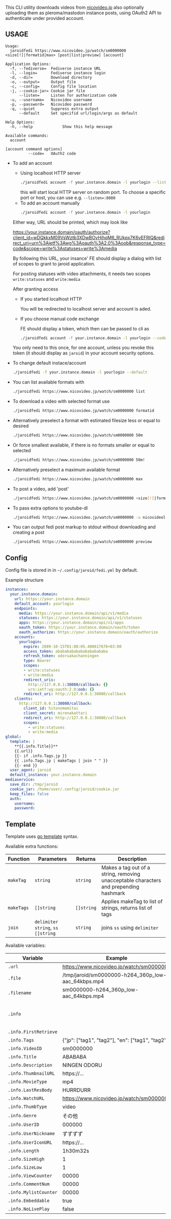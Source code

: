 This CLI utility downloads videos from [nicovideo.jp](https://www.nicovideo.jp/) also optionally uploading them as
pleroma/mastodon instance posts, using OAuth2 API to authenticate under provided account.

USAGE
---

```
Usage:
  jaroidfedi https://www.nicovideo.jp/watch/sm0000000 <size[!]|formatid|max> [post|list|preview] [account]

Application Options:
  -f, --fediverse=  Fediverse instance URL
  -l, --login=      Fediverse instance login
  -d, --dir=        Download directory
  -o, --output=     Output file
  -c, --config=     Config file location
  -j, --cookie-jar= Cookie jar file
      --listen=     Listen for authorization code
  -u, --username=   Nicovideo username
  -p, --password=   Nicovideo password
  -q, --quiet       Suppress extra output
      --default     Set specifid url/login/args as default

Help Options:
  -h, --help             Show this help message

Available commands:
  account
  
[account command options]
          --code=   OAuth2 code
```

- To add an account 
  - Using localhost HTTP server
    ```sh
    ./jaroidfedi account -f your.instance.domain -l yourlogin --listen
    ```
    this will start local HTTP server on random port.
    To choose a specific port or host, you can use e.g. `--listen=:8080`
  - To add an account manually
    ```sh
    ./jaroidfedi account -f your.instance.domain -l yourlogin
    ```
  
  Either way, URL should be printed, which may look like

  https://your.instance.domain/oauth/authorize?client_id=wDQkkxM09VsWztb3XDwBOvHihqM6_RUkpx7K6vEFRIQ&redirect_uri=urn%3Aietf%3Awg%3Aoauth%3A2.0%3Aoob&response_type=code&scope=write%3Astatuses+write%3Amedia

  By following this URL, your insance' FE should display a dialog with list of scopes to grant to jaroid application.

  For posting statuses with video attachments, it needs two scopes
  `write:statuses` and
  `write:media`
  
  After granting access
  - If you started localhost HTTP
    
    You will be redirected to localhost server and account is aded.
  - If you choose manual code exchange
  
    FE should display a token, which then can be passed to cli as
    ```sh
    ./jaroidfedi account -f your.instance.domain -l yourlogin --code yourcode
    ```
  You only need to this once, for one account, unless you revoke this token (it should display as `jaroid`) in your account security options.
- To change default instace/account
  ```sh
  ./jaroidfedi -f your.instance.domain -l yourlogin --default
  ```
- You can list available formats with
  ```sh
  ./jaroidfedi https://www.nicovideo.jp/watch/sm0000000 list
  ```
- To download a video with selected format use
  ```sh
  ./jaroidfedi https://www.nicovideo.jp/watch/sm0000000 formatid
  ```
- Alternatively preselect a format with estimated filesize less or equal to desired
  ```sh
  ./jaroidfedi https://www.nicovideo.jp/watch/sm0000000 50m
  ```
- Or force smallest available, if there is no formats smaller or equal to selected
  ```sh
  ./jaroidfedi https://www.nicovideo.jp/watch/sm0000000 50m!
  ```
- Alternatively preselect a maximum available format
  ```sh
  ./jaroidfedi https://www.nicovideo.jp/watch/sm0000000 max
  ```
- To post a video, add 'post'
  ```sh
  ./jaroidfedi https://www.nicovideo.jp/watch/sm0000000 <size[!]|formatid|max> post
  ```
- To pass extra options to youtube-dl
  ```sh
  ./jaroidfedi https://www.nicovideo.jp/watch/sm0000000 -u nicovideologin -p nicovideopassword
  ```
- You can output fedi post markup to stdout without downloading and creating a post
  ```sh
  ./jaroidfedi https://www.nicovideo.jp/watch/sm0000000 preview
  ```

Config 
---

Config file is stored in in `~/.config/jaroid/fedi.yml` by default.

Example structure

```yaml
instances:
  your.instance.domain:
    url: https://your.instance.domain
    default_account: yourlogin
    endpoints:
      media: https://your.instance.domain/api/v1/media
      statuses: https://your.instance.domain/api/v1/statuses
      apps: https://your.instance.domain/api/v1/apps
      oauth_token: https://your.instance.domain/oauth/token
      oauth_authorize: https://your.instance.domain/oauth/authorize
    accounts:
      yourlogin:
        expire: 2089-10-15T01:08:05.480617676+03:00
        access_token: abababababababababababa
        refresh_token: odoruakachanningen
        type: Bearer
        scopes:
        - write:statuses
        - write:media
        redirect_uris:
          http://127.0.0.1:38080/callback: {}
          urn:ietf:wg:oauth:2.0:oob: {}
        redirect_uri: http://127.0.0.1:38080/callback
    clients:
      http://127.0.0.1:38080/callback:
        client_id: hitonomemitai
        client_secret: mirenakattari
        redirect_uri: http://127.0.0.1:38080/callback
        scopes:
          - write:statuses
          - write:media
global:
  template: |
    **{{.info.Title}}**
    {{.url}}
    {{- if .info.Tags.jp }}
    {{ .info.Tags.jp | makeTags | join " " }}
    {{- end }}
  user_agent: jaroid
  default_instance: your.instance.domain
mediaservice:
  save_dir: /tmp/jaroid
  cookie_jar: /home/user/.config/jaroid/cookie.jar
  keep_files: false
  auth:
    username: 
    password:
```

Template
---

Template uses [go template](https://pkg.go.dev/text/template) syntax.

Available extra functions:

|Function|Parameters|Returns|Description|
|---|---|---|---|
|`makeTag`|`string`|`string`|Makes a tag out of a string, removing unacceptable characters and prepending hashmark|
|`makeTags`|`[]string`|`[]string`|Applies makeTag to list of strings, returns list of tags|
|`join`|`delimiter string`, `ss []string`|`string`|joins `ss` using `delimiter`|

Available variables:

|Variable|Example|Descriptipn|
|---|---|---|
|`.url`|https://www.nicovideo.jp/watch/sm0000000|Raw nicovideo URL|
|`.file`|/tmp/jaroid/sm0000000-h264_360p_low-aac_64kbps.mp4|Local file path|
|`.filename`|sm0000000-h264_360p_low-aac_64kbps.mp4|Basename of local file|
|`.info`| |Thumbinfo data of video as returned by http://ext.nicovideo.jp/api/getthumbinfo/sm0000000 ; see https://site.nicovideo.jp/search-api-docs/search.html|
|`.info.FirstRetrieve`| |`first_retrieve` field|
|`.info.Tags`| {"jp": ["tag1", "tag2"], "en": ["tag1", "tag2"]} |Video tags by language|
|`.info.VideoID`| sm0000000 |Video ID|
|`.info.Title`| ABABABA |Video title|
|`.info.Description`| NINGEN ODORU |Video description|
|`.info.ThumbnailURL`| https://... |Video thumbnail url|
|`.info.MovieType`| mp4 |Video container|
|`.info.LastResBody`| HURRDURR |Latest comment body|
|`.info.WatchURL`| https://www.nicovideo.jp/watch/sm0000000 |Nicovideo URL|
|`.info.ThumbType`| video |Thumbnail type|
|`.info.Genre`| その他 |Video genre|
|`.info.UserID`| 000000 |User ID|
|`.info.UserNickname`| ずずずず |User nickname|
|`.info.UserIconURL`| https://... |User icon URL|
|`.info.Length`| 1h30m32s |Video duration|
|`.info.SizeHigh`| 1 |???|
|`.info.SizeLow`| 1 |???|
|`.info.ViewCounter`| 00000 |Video views|
|`.info.CommentNum`| 00000 |Video comments|
|`.info.MylistCounter`| 00000 |Video mylists|
|`.info.Embeddable`| true |If video can be embedded|
|`.info.NoLivePlay`| false |???|
